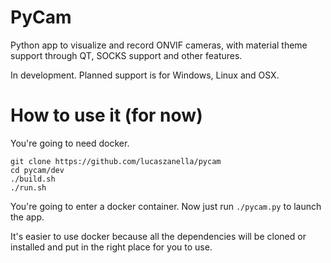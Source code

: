 # PyCam

Python app to visualize and record ONVIF cameras, with material theme support through QT, SOCKS support and other features. 

In development. Planned support is for Windows, Linux and OSX.

# How to use it (for now)

You're going to need docker. 

```
git clone https://github.com/lucaszanella/pycam
cd pycam/dev
./build.sh
./run.sh
```

You're going to enter a docker container. Now just run `./pycam.py` to launch the app. 

It's easier to use docker because all the dependencies will be cloned or installed and put in the right place for you to use.